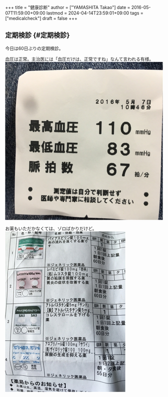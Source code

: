 +++
title = "健康診断"
author = ["YAMASHITA Takao"]
date = 2016-05-07T11:59:00+09:00
lastmod = 2024-04-14T23:59:01+09:00
tags = ["medicalcheck"]
draft = false
+++

## 定期検診 {#定期検診}

今日は60日ぶりの定期検診。

血圧は正常。主治医には「血圧だけは、正常ですね」なんて言われる有様。![](/images/blood-pressure-result.jpg)

お薬もいただかなくては、ゾロばかりだけど。![](/images/medicine.jpg)
